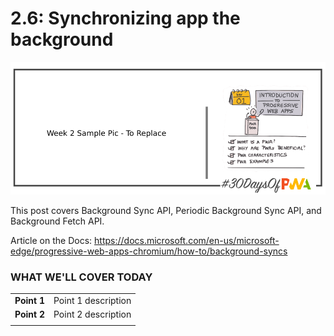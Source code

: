 # 2.6: Synchronizing app the background 

![Placeholder Banner Only. Replace when final assets ready.](_media/day-01.png)

This post covers Background Sync API, Periodic Background Sync API, and Background Fetch API.

Article on the Docs: https://docs.microsoft.com/en-us/microsoft-edge/progressive-web-apps-chromium/how-to/background-syncs

### WHAT WE'LL COVER TODAY

| | |
|:--|:--- |
| **Point 1** | Point 1 description|
| **Point 2** | Point 2 description |
| |

<br/>